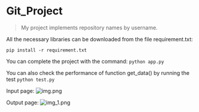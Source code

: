 # Git_Project
>My project implements repository names by username.

All the necessary libraries can be downloaded from the file
requirement.txt:

```pip install -r requirement.txt```

You can complete the project with the command:
```python app.py```

You can also check the performance of function get_data() by running the test
```python test.py```

Input page:
![img.png](photo/img2.png)

Output page:
![img_1.png](photo/img1.png)

